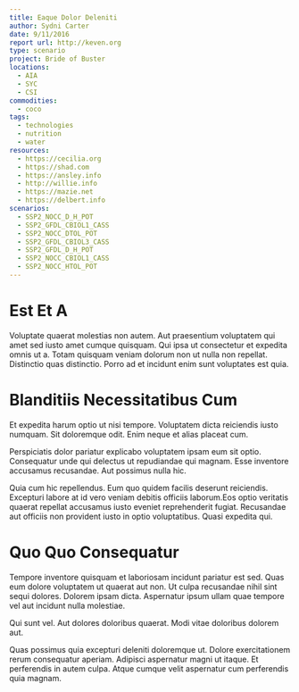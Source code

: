 ```yaml
---
title: Eaque Dolor Deleniti
author: Sydni Carter
date: 9/11/2016
report url: http://keven.org
type: scenario
project: Bride of Buster
locations:
  - AIA
  - SYC
  - CSI
commodities:
  - coco
tags:
  - technologies
  - nutrition
  - water
resources:
  - https://cecilia.org
  - https://shad.com
  - https://ansley.info
  - http://willie.info
  - https://mazie.net
  - https://delbert.info
scenarios:
  - SSP2_NOCC_D_H_POT
  - SSP2_GFDL_CBIOL1_CASS
  - SSP2_NOCC_DTOL_POT
  - SSP2_GFDL_CBIOL3_CASS
  - SSP2_GFDL_D_H_POT
  - SSP2_NOCC_CBIOL1_CASS
  - SSP2_NOCC_HTOL_POT
---
```

# Est Et A
Voluptate quaerat molestias non autem. Aut praesentium voluptatem qui amet sed iusto amet cumque quisquam. Qui ipsa ut consectetur et expedita omnis ut a. Totam quisquam veniam dolorum non ut nulla non repellat. Distinctio quas distinctio. Porro ad et incidunt enim sunt voluptates est quia.

# Blanditiis Necessitatibus Cum
Et expedita harum optio ut nisi tempore. Voluptatem dicta reiciendis iusto numquam. Sit doloremque odit. Enim neque et alias placeat cum.
 Perspiciatis dolor pariatur explicabo voluptatem ipsam eum sit optio. Consequatur unde qui delectus ut repudiandae qui magnam. Esse inventore accusamus recusandae. Aut possimus nulla hic.
 Quia cum hic repellendus. Eum quo quidem facilis deserunt reiciendis. Excepturi labore at id vero veniam debitis officiis laborum.Eos optio veritatis quaerat repellat accusamus iusto eveniet reprehenderit fugiat. Recusandae aut officiis non provident iusto in optio voluptatibus. Quasi expedita qui.

# Quo Quo Consequatur
Tempore inventore quisquam et laboriosam incidunt pariatur est sed. Quas eum dolore voluptatem ut quaerat aut non. Ut culpa recusandae nihil sint sequi dolores. Dolorem ipsam dicta. Aspernatur ipsum ullam quae tempore vel aut incidunt nulla molestiae.
 Qui sunt vel. Aut dolores doloribus quaerat. Modi vitae doloribus dolorem aut.
 Quas possimus quia excepturi deleniti doloremque ut. Dolore exercitationem rerum consequatur aperiam. Adipisci aspernatur magni ut itaque. Et perferendis in autem culpa. Atque cumque velit aspernatur cum perferendis quia magnam.
